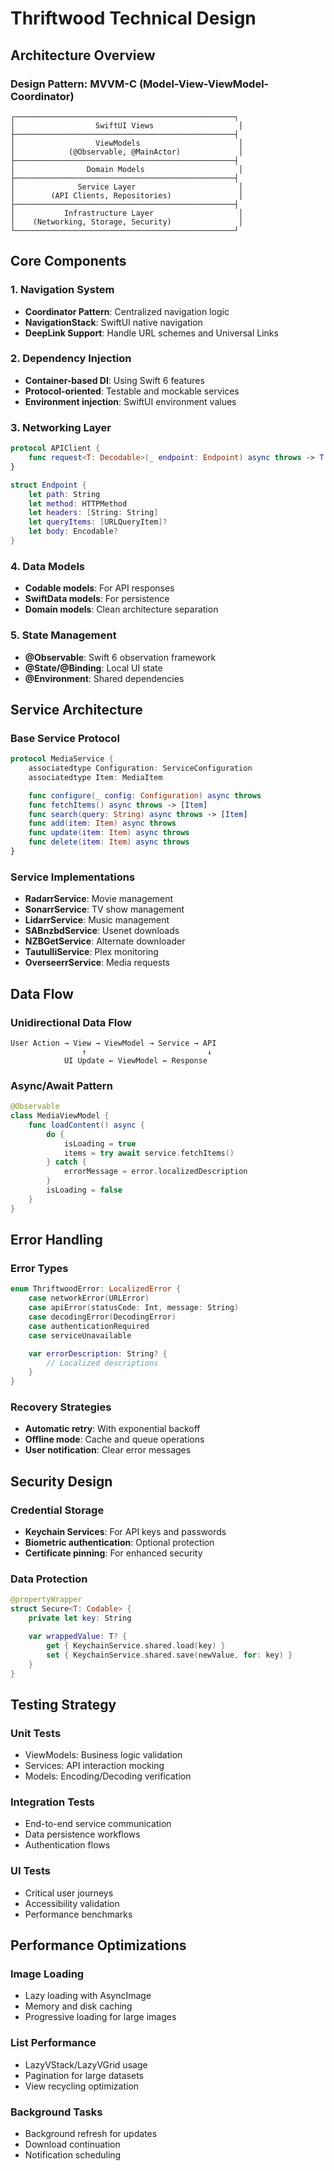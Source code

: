 # Thriftwood Technical Design

## Architecture Overview

### Design Pattern: MVVM-C (Model-View-ViewModel-Coordinator)

```
┌─────────────────────────────────────────────────┐
│                  SwiftUI Views                   │
├─────────────────────────────────────────────────┤
│                  ViewModels                      │
│            (@Observable, @MainActor)             │
├─────────────────────────────────────────────────┤
│                Domain Models                     │
├─────────────────────────────────────────────────┤
│              Service Layer                       │
│        (API Clients, Repositories)               │
├─────────────────────────────────────────────────┤
│           Infrastructure Layer                   │
│    (Networking, Storage, Security)               │
└─────────────────────────────────────────────────┘
```

## Core Components

### 1. Navigation System

- **Coordinator Pattern**: Centralized navigation logic
- **NavigationStack**: SwiftUI native navigation
- **DeepLink Support**: Handle URL schemes and Universal Links

### 2. Dependency Injection

- **Container-based DI**: Using Swift 6 features
- **Protocol-oriented**: Testable and mockable services
- **Environment injection**: SwiftUI environment values

### 3. Networking Layer

```swift
protocol APIClient {
    func request<T: Decodable>(_ endpoint: Endpoint) async throws -> T
}

struct Endpoint {
    let path: String
    let method: HTTPMethod
    let headers: [String: String]
    let queryItems: [URLQueryItem]?
    let body: Encodable?
}
```

### 4. Data Models

- **Codable models**: For API responses
- **SwiftData models**: For persistence
- **Domain models**: Clean architecture separation

### 5. State Management

- **@Observable**: Swift 6 observation framework
- **@State/@Binding**: Local UI state
- **@Environment**: Shared dependencies

## Service Architecture

### Base Service Protocol

```swift
protocol MediaService {
    associatedtype Configuration: ServiceConfiguration
    associatedtype Item: MediaItem

    func configure(_ config: Configuration) async throws
    func fetchItems() async throws -> [Item]
    func search(query: String) async throws -> [Item]
    func add(item: Item) async throws
    func update(item: Item) async throws
    func delete(item: Item) async throws
}
```

### Service Implementations

- **RadarrService**: Movie management
- **SonarrService**: TV show management
- **LidarrService**: Music management
- **SABnzbdService**: Usenet downloads
- **NZBGetService**: Alternate downloader
- **TautulliService**: Plex monitoring
- **OverseerrService**: Media requests

## Data Flow

### Unidirectional Data Flow

```
User Action → View → ViewModel → Service → API
                ↑                           ↓
            UI Update ← ViewModel ← Response
```

### Async/Await Pattern

```swift
@Observable
class MediaViewModel {
    func loadContent() async {
        do {
            isLoading = true
            items = try await service.fetchItems()
        } catch {
            errorMessage = error.localizedDescription
        }
        isLoading = false
    }
}
```

## Error Handling

### Error Types

```swift
enum ThriftwoodError: LocalizedError {
    case networkError(URLError)
    case apiError(statusCode: Int, message: String)
    case decodingError(DecodingError)
    case authenticationRequired
    case serviceUnavailable

    var errorDescription: String? {
        // Localized descriptions
    }
}
```

### Recovery Strategies

- **Automatic retry**: With exponential backoff
- **Offline mode**: Cache and queue operations
- **User notification**: Clear error messages

## Security Design

### Credential Storage

- **Keychain Services**: For API keys and passwords
- **Biometric authentication**: Optional protection
- **Certificate pinning**: For enhanced security

### Data Protection

```swift
@propertyWrapper
struct Secure<T: Codable> {
    private let key: String

    var wrappedValue: T? {
        get { KeychainService.shared.load(key) }
        set { KeychainService.shared.save(newValue, for: key) }
    }
}
```

## Testing Strategy

### Unit Tests

- ViewModels: Business logic validation
- Services: API interaction mocking
- Models: Encoding/Decoding verification

### Integration Tests

- End-to-end service communication
- Data persistence workflows
- Authentication flows

### UI Tests

- Critical user journeys
- Accessibility validation
- Performance benchmarks

## Performance Optimizations

### Image Loading

- Lazy loading with AsyncImage
- Memory and disk caching
- Progressive loading for large images

### List Performance

- LazyVStack/LazyVGrid usage
- Pagination for large datasets
- View recycling optimization

### Background Tasks

- Background refresh for updates
- Download continuation
- Notification scheduling
